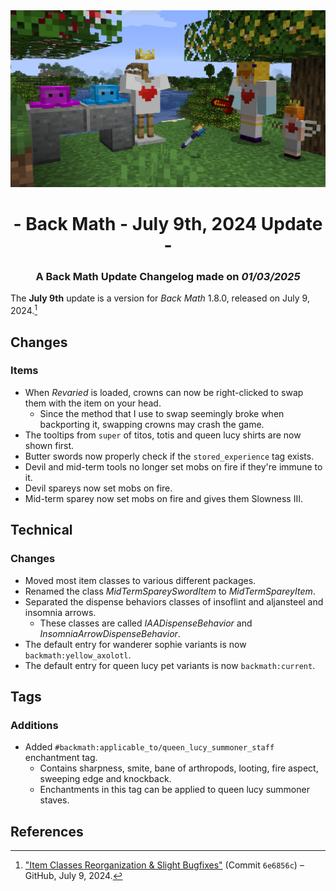 <div style="text-align: center;"> <img src=ChangelogPhoto.png width="1500"> </div>

# <div style="text-align: center;">- Back Math - July 9th, 2024 Update -</div>
### <div style="text-align: center;">A Back Math Update Changelog made on *01/03/2025*</div>

The **July 9th** update is a version for *Back Math* 1.8.0, released on July 9, 2024.[^1]

## Changes
### Items
- When *Revaried* is loaded, crowns can now be right-clicked to swap them with the item on your head.
  - Since the method that I use to swap seemingly broke when backporting it, swapping crowns may crash the game.
- The tooltips from `super` of titos, totis and queen lucy shirts are now shown first.
- Butter swords now properly check if the `stored_experience` tag exists.
- Devil and mid-term tools no longer set mobs on fire if they're immune to it.
- Devil spareys now set mobs on fire.
- Mid-term sparey now set mobs on fire and gives them Slowness III.

## Technical
### Changes
- Moved most item classes to various different packages.
- Renamed the class *MidTermSpareySwordItem* to *MidTermSpareyItem*.
- Separated the dispense behaviors classes of insoflint and aljansteel and insomnia arrows.
  - These classes are called *IAADispenseBehavior* and *InsomniaArrowDispenseBehavior*.
- The default entry for wanderer sophie variants is now `backmath:yellow_axolotl`.
- The default entry for queen lucy pet variants is now `backmath:current`.

## Tags
### Additions
- Added `#backmath:applicable_to/queen_lucy_summoner_staff` enchantment tag.
  - Contains sharpness, smite, bane of arthropods, looting, fire aspect, sweeping edge and knockback.
  - Enchantments in this tag can be applied to queen lucy summoner staves.

## References
[^1]: ["Item Classes Reorganization & Slight Bugfixes"](https://github.com/Fabricio20106/Back-Math/commit/6e6856cf4beef3a949642120e7492e8daba0562e) (Commit `6e6856c`) – GitHub, July 9, 2024.